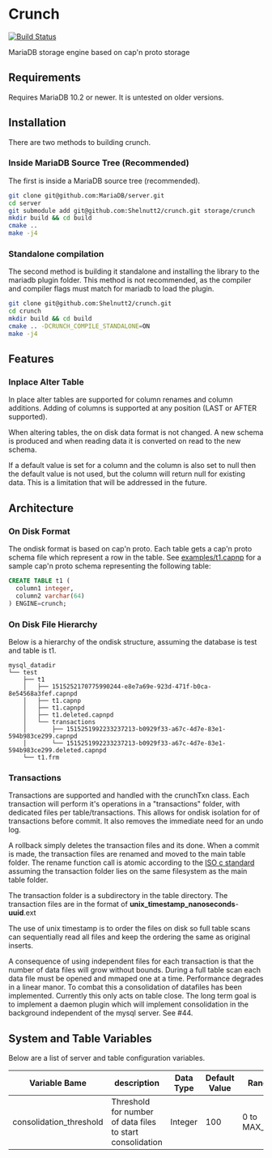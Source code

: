 # Crunch

[![Build Status](https://travis-ci.org/Shelnutt2/crunch.svg?branch=master)](https://travis-ci.org/Shelnutt2/crunch)

MariaDB storage engine based on cap'n proto storage

## Requirements

Requires MariaDB 10.2 or newer. It is untested on older versions.

## Installation

There are two methods to building crunch.

### Inside MariaDB Source Tree (Recommended)
The first is inside a MariaDB source tree (recommended).

```bash
git clone git@github.com:MariaDB/server.git
cd server
git submodule add git@github.com:Shelnutt2/crunch.git storage/crunch
mkdir build && cd build
cmake ..
make -j4
```

### Standalone compilation

The second method is building it standalone and
installing the library to the mariadb plugin folder.
This method is not recommended, as the compiler and
compiler flags must match for mariadb to load the plugin.

```bash
git clone git@github.com:Shelnutt2/crunch.git
cd crunch
mkdir build && cd build
cmake .. -DCRUNCH_COMPILE_STANDALONE=ON
make -j4
```

## Features

### Inplace Alter Table

In place alter tables are supported for column renames and column additions.
Adding of columns is supported at any position (LAST or AFTER supported).

When altering tables, the on disk data format is not changed. A new schema is
produced and when reading data it is converted on read to the new schema.

If a default value is set for a column and the column is also set to null
then the default value is not used, but the column will return null for
existing data. This is a limitation that will be addressed in the future.


## Architecture

### On Disk Format

The ondisk format is based on cap'n proto. Each table gets a cap'n proto schema
file which represent a row in the table.
See [examples/t1.capnp](examples/t1.capnp) for a sample cap'n proto schema
representing the following table:

```sql
CREATE TABLE t1 (
  column1 integer,
  column2 varchar(64)
) ENGINE=crunch;
```

### On Disk File Hierarchy

Below is a hierarchy of the ondisk structure,
assuming the database is test and table is t1.
```
mysql_datadir
└── test
    ├── t1
    │   ├── 1515252170775990244-e8e7a69e-923d-471f-b0ca-8e54568a3fef.capnpd
    │   ├── t1.capnp
    │   ├── t1.capnpd
    │   ├── t1.deleted.capnpd
    │   └── transactions
    │       ├── 1515251992233237213-b0929f33-a67c-4d7e-83e1-594b983ce299.capnpd
    │       └── 1515251992233237213-b0929f33-a67c-4d7e-83e1-594b983ce299.deleted.capnpd
    └── t1.frm
```

### Transactions

Transactions are supported and handled with the crunchTxn class.
Each transaction will perform it's operations in a "transactions" folder,
with dedicated files per table/transactions.
This allows for ondisk isolation for of transactions before commit.
It also removes the immediate need for an undo log.

A rollback simply deletes the transaction files and its done.
When a commit is made, the transaction files are renamed and moved to the
main table folder. The rename function call is atomic according to the
[ISO c standard](http://pubs.opengroup.org/onlinepubs/9699919799/functions/rename.html)
assuming the transaction folder lies on the same filesystem as the main
table folder.

The transaction folder is a subdirectory in the table directory.
The transaction files are in the format of
**unix_timestamp_nanoseconds**-**uuid**.ext

The use of unix timestamp is to order the files on disk so full table scans
can sequentially read all files and keep the ordering the same as original
inserts.

A consequence of using independent files for each transaction is that the
number of data files will grow without bounds. During a full table scan
each data file must be opened and mmaped one at a time. Performance
degrades in a linear manor. To combat this a consolidation of datafiles
has been implemented. Currently this only acts on table close.
The long term goal is to implement a daemon plugin which will implement
consolidation in the background independent of the mysql server. See #44.

## System and Table Variables

Below are a list of server and table configuration variables.

| Variable Bame | description | Data Type | Default Value | Range | System Variable | Table Variable |
| ------------- | ----------- | --------- | ------------- | ----- | --------------- | -------------- |
| consolidation_threshold | Threshold for number of data files to start consolidation | Integer | 100 | 0 to MAX_INT | Yes | Yes |
